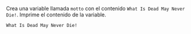 Crea una variable llamada `motto` con el contenido `What Is Dead May Never Die!`. Imprime el contenido de la variable.
```text
What Is Dead May Never Die!
```
